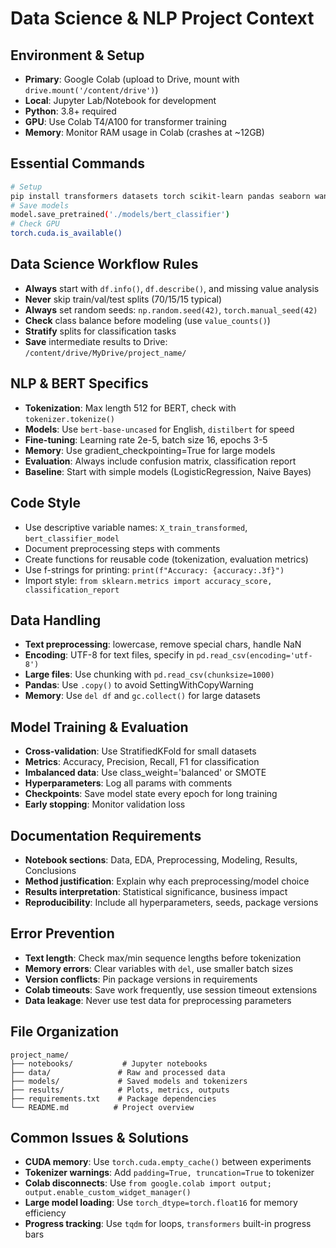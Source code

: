 # Data Science & NLP Project Context

## Environment & Setup
- **Primary**: Google Colab (upload to Drive, mount with `drive.mount('/content/drive')`)
- **Local**: Jupyter Lab/Notebook for development
- **Python**: 3.8+ required
- **GPU**: Use Colab T4/A100 for transformer training
- **Memory**: Monitor RAM usage in Colab (crashes at ~12GB)

## Essential Commands
```bash
# Setup
pip install transformers datasets torch scikit-learn pandas seaborn wandb
# Save models
model.save_pretrained('./models/bert_classifier')
# Check GPU
torch.cuda.is_available()
```

## Data Science Workflow Rules
- **Always** start with `df.info()`, `df.describe()`, and missing value analysis
- **Never** skip train/val/test splits (70/15/15 typical)
- **Always** set random seeds: `np.random.seed(42)`, `torch.manual_seed(42)`
- **Check** class balance before modeling (use `value_counts()`)
- **Stratify** splits for classification tasks
- **Save** intermediate results to Drive: `/content/drive/MyDrive/project_name/`

## NLP & BERT Specifics
- **Tokenization**: Max length 512 for BERT, check with `tokenizer.tokenize()`
- **Models**: Use `bert-base-uncased` for English, `distilbert` for speed
- **Fine-tuning**: Learning rate 2e-5, batch size 16, epochs 3-5
- **Memory**: Use gradient_checkpointing=True for large models
- **Evaluation**: Always include confusion matrix, classification report
- **Baseline**: Start with simple models (LogisticRegression, Naive Bayes)

## Code Style
- Use descriptive variable names: `X_train_transformed`, `bert_classifier_model`
- Document preprocessing steps with comments
- Create functions for reusable code (tokenization, evaluation metrics)
- Use f-strings for printing: `print(f"Accuracy: {accuracy:.3f}")`
- Import style: `from sklearn.metrics import accuracy_score, classification_report`

## Data Handling
- **Text preprocessing**: lowercase, remove special chars, handle NaN
- **Encoding**: UTF-8 for text files, specify in `pd.read_csv(encoding='utf-8')`
- **Large files**: Use chunking with `pd.read_csv(chunksize=1000)`
- **Pandas**: Use `.copy()` to avoid SettingWithCopyWarning
- **Memory**: Use `del df` and `gc.collect()` for large datasets

## Model Training & Evaluation
- **Cross-validation**: Use StratifiedKFold for small datasets
- **Metrics**: Accuracy, Precision, Recall, F1 for classification
- **Imbalanced data**: Use class_weight='balanced' or SMOTE
- **Hyperparameters**: Log all params with comments
- **Checkpoints**: Save model state every epoch for long training
- **Early stopping**: Monitor validation loss

## Documentation Requirements
- **Notebook sections**: Data, EDA, Preprocessing, Modeling, Results, Conclusions
- **Method justification**: Explain why each preprocessing/model choice
- **Results interpretation**: Statistical significance, business impact
- **Reproducibility**: Include all hyperparameters, seeds, package versions

## Error Prevention
- **Text length**: Check max/min sequence lengths before tokenization
- **Memory errors**: Clear variables with `del`, use smaller batch sizes
- **Version conflicts**: Pin package versions in requirements
- **Colab timeouts**: Save work frequently, use session timeout extensions
- **Data leakage**: Never use test data for preprocessing parameters

## File Organization
```
project_name/
├── notebooks/           # Jupyter notebooks
├── data/               # Raw and processed data
├── models/             # Saved models and tokenizers  
├── results/            # Plots, metrics, outputs
├── requirements.txt    # Package dependencies
└── README.md          # Project overview
```

## Common Issues & Solutions
- **CUDA memory**: Use `torch.cuda.empty_cache()` between experiments
- **Tokenizer warnings**: Add `padding=True, truncation=True` to tokenizer
- **Colab disconnects**: Use `from google.colab import output; output.enable_custom_widget_manager()`
- **Large model loading**: Use `torch_dtype=torch.float16` for memory efficiency
- **Progress tracking**: Use `tqdm` for loops, `transformers` built-in progress bars